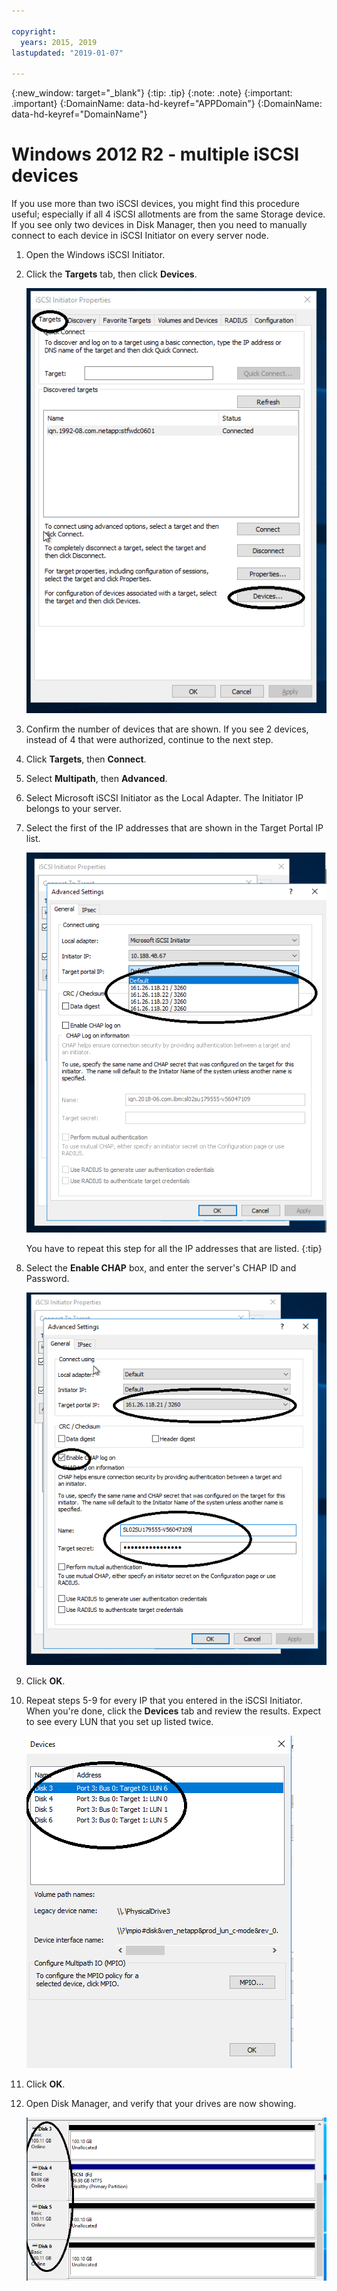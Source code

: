 ```yaml
---

copyright:
  years: 2015, 2019
lastupdated: "2019-01-07"

---
```


{:new_window: target="_blank"}
{:tip: .tip}
{:note: .note}
{:important: .important}
{:DomainName: data-hd-keyref="APPDomain"}
{:DomainName: data-hd-keyref="DomainName"}


# Windows 2012 R2 - multiple iSCSI devices

If you use more than two iSCSI devices, you might find this procedure useful; especially if all 4 iSCSI allotments are from the same Storage device. If you see only two devices in Disk Manager, then you need to manually connect to each device in iSCSI Initiator on every server node.

1. Open the Windows iSCSI Initiator.
2. Click the **Targets** tab, then click **Devices**.

   ![iSCSI Initiator properties](/images/win12-ts1.png)
3. Confirm the number of devices that are shown. If you see 2 devices, instead of 4 that were authorized, continue to the next step.
4. Click **Targets**, then **Connect**.
5. Select **Multipath**, then **Advanced**.
6. Select Microsoft iSCSI Initiator as the Local Adapter. The Initiator IP belongs to your server.
7. Select the first of the IP addresses that are shown in the Target Portal IP list.

   ![Advanced Settings, IP addresses](/images/win12-ts3.png)

   You have to repeat this step for all the IP addresses that are listed.
   {:tip}

8. Select the **Enable CHAP** box, and enter the server's CHAP ID and Password.

   ![Advanced Settings, CHAP](/images/win12-ts4.png)
9. Click **OK**.
10. Repeat steps 5-9 for every IP that you entered in the iSCSI Initiator. When you're done, click the **Devices** tab and review the results. Expect to see every LUN that you set up listed twice.

    ![Devices tab](/images/win12-ts5.png)
11. Click **OK**.
12. Open Disk Manager, and verify that your drives are now showing.

    ![Device Manager](/images/win12-ts6.png)
